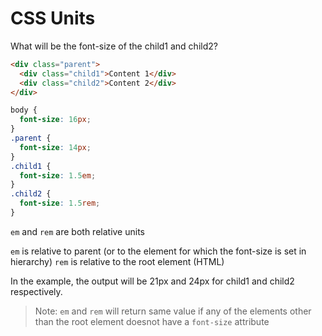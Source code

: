 # CSS Units

What will be the font-size of the child1 and child2?

```HTML
<div class="parent">
  <div class="child1">Content 1</div>
  <div class="child2">Content 2</div>
</div>
```
```CSS
body {
  font-size: 16px;
}
.parent {
  font-size: 14px;
}
.child1 {
  font-size: 1.5em;
}
.child2 {
  font-size: 1.5rem;
}
```

`em` and `rem` are both relative units

`em` is relative to parent (or to the element for which the font-size is set in hierarchy)
`rem` is relative to the root element (HTML)

In the example, the output will be 21px and 24px for child1 and child2 respectively.

> Note: `em` and `rem` will return same value if any of the elements other than the root element doesnot have a `font-size` attribute
